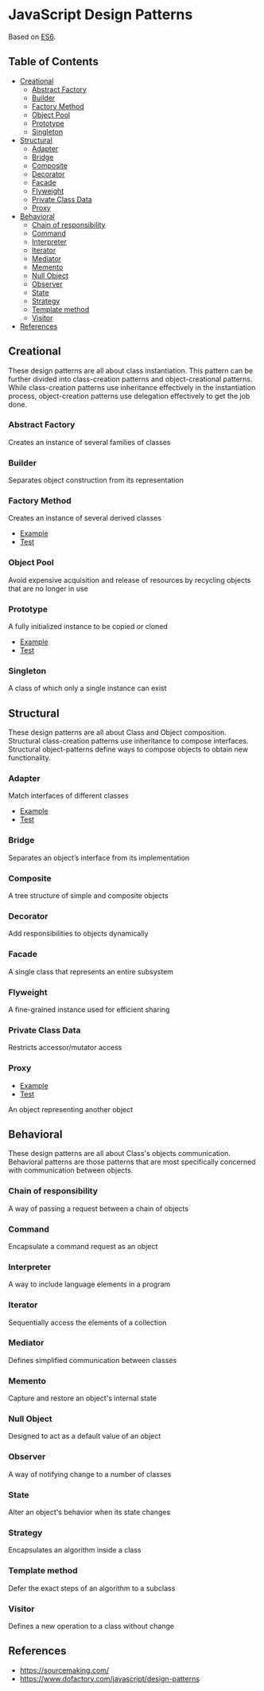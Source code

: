 # JavaScript Design Patterns

Based on [ES6](http://es6-features.org).

## Table of Contents
- [Creational](#creational)
    - [Abstract Factory](#abstract-factory)
    - [Builder](#builder)
    - [Factory Method](#factory-method)
    - [Object Pool](#object-pool)
    - [Prototype](#prototype)
    - [Singleton](#singleton)
- [Structural](#structural)
    - [Adapter](#adapter)
    - [Bridge](#bridge)
    - [Composite](#composite)
    - [Decorator](#decorator)
    - [Facade](#facade)
    - [Flyweight](#flyweight)
    - [Private Class Data](#private-class-data)
    - [Proxy](#proxy)
- [Behavioral](#behavioral)
    - [Chain of responsibility](#chain-of-responsibility)
    - [Command](#command)
    - [Interpreter](#interpreter)
    - [Iterator](#iterator)
    - [Mediator](#mediator)
    - [Memento](#memento)
    - [Null Object](#null-object)
    - [Observer](#observer)
    - [State](#state)
    - [Strategy](#strategy)
    - [Template method](#template-method)
    - [Visitor](#visitor)
- [References](#references)

## Creational

These design patterns are all about class instantiation. This pattern can be further divided into class-creation patterns and object-creational patterns. While class-creation patterns use inheritance effectively in the instantiation process, object-creation patterns use delegation effectively to get the job done.

### Abstract Factory

Creates an instance of several families of classes

### Builder

Separates object construction from its representation

### Factory Method

Creates an instance of several derived classes

- [Example](src/creational/factory.js)
- [Test](src/creational/__tests__/factory.test.js)

### Object Pool

Avoid expensive acquisition and release of resources by recycling objects that are no longer in use

### Prototype

A fully initialized instance to be copied or cloned

- [Example](src/creational/prototype.js)
- [Test](src/creational/__tests__/prototype.test.js)

### Singleton

A class of which only a single instance can exist

## Structural

These design patterns are all about Class and Object composition. Structural class-creation patterns use inheritance to compose interfaces. Structural object-patterns define ways to compose objects to obtain new functionality.

### Adapter

Match interfaces of different classes

- [Example](src/structural/adapter.js)
- [Test](src/structural/__tests__/adapter.test.js)

### Bridge

Separates an object’s interface from its implementation

### Composite

A tree structure of simple and composite objects

### Decorator

Add responsibilities to objects dynamically

### Facade

A single class that represents an entire subsystem

### Flyweight

A fine-grained instance used for efficient sharing

### Private Class Data

Restricts accessor/mutator access

### Proxy

- [Example](src/structural/proxy.js)
- [Test](src/structural/__tests__/proxy.test.js)

An object representing another object

## Behavioral

These design patterns are all about Class's objects communication. Behavioral patterns are those patterns that are most specifically concerned with communication between objects.

### Chain of responsibility

A way of passing a request between a chain of objects

### Command

Encapsulate a command request as an object

### Interpreter

A way to include language elements in a program

### Iterator

Sequentially access the elements of a collection

### Mediator

Defines simplified communication between classes

### Memento

Capture and restore an object's internal state

### Null Object

Designed to act as a default value of an object

### Observer

A way of notifying change to a number of classes

### State

Alter an object's behavior when its state changes

### Strategy

Encapsulates an algorithm inside a class

### Template method

Defer the exact steps of an algorithm to a subclass

### Visitor

Defines a new operation to a class without change

## References

- https://sourcemaking.com/
- https://www.dofactory.com/javascript/design-patterns
